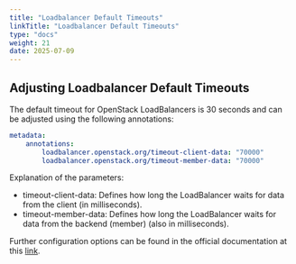 ```yaml
---
title: "Loadbalancer Default Timeouts"
linkTitle: "Loadbalancer Default Timeouts"
type: "docs"
weight: 21
date: 2025-07-09
---
```


## Adjusting Loadbalancer Default Timeouts

The default timeout for OpenStack LoadBalancers is 30 seconds and can be adjusted using the following annotations:

```yaml
metadata:
    annotations:
        loadbalancer.openstack.org/timeout-client-data: "70000"
        loadbalancer.openstack.org/timeout-member-data: "70000"
```

Explanation of the parameters:
- timeout-client-data: Defines how long the LoadBalancer waits for data from the client (in milliseconds).
- timeout-member-data: Defines how long the LoadBalancer waits for data from the backend (member) (also in milliseconds).

Further configuration options can be found in the official documentation at this [link](https://github.com/kubernetes/cloud-provider-openstack/blob/master/docs/openstack-cloud-controller-manager/expose-applications-using-loadbalancer-type-service.md#service-annotations).
